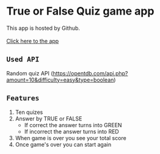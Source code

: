 # True or False Quiz game app

This app is hosted by Github.
<br/>
<br/>
[Click here to the app](https://sido-a.github.io/js_quiz_game/)

## `Used API`
Random quiz API (https://opentdb.com/api.php?amount=10&difficulty=easy&type=boolean)

## `Features`

1. Ten quizes
2. Answer by TRUE or FALSE
    * If correct the answer turns into GREEN
    * If incorrect the answer turns into RED
3. When game is over you see your total score
4. Once game's over you can start again
